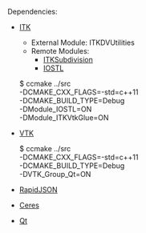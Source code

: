 Dependencies:
- [ITK](https://github.com/insightsoftwareconsortium/itk)
    - External Module: ITKDVUtilities
    - Remote Modules:
        - [ITKSubdivision](https://github.com/InsightSoftwareConsortium/itkSubdivisionQuadEdgeMeshFilter)
        - [IOSTL](https://github.com/InsightSoftwareConsortium/ITKSTLMeshIO)

    $ ccmake ../src \
        -DCMAKE_CXX_FLAGS=-std=c++11 \
        -DCMAKE_BUILD_TYPE=Debug \
        -DModule_IOSTL=ON \
        -DModule_ITKVtkGlue=ON

- [VTK](https://github.com/kitware/vtk)

    $ ccmake ../src \
        -DCMAKE_CXX_FLAGS=-std=c++11 \
        -DCMAKE_BUILD_TYPE=Debug \
        -DVTK_Group_Qt=ON

- [RapidJSON](https://github.com/miloyip/rapidjson)
- [Ceres](https://github.com/ceres-solver/ceres-solver)
- [Qt](https://www.qt.io/)

